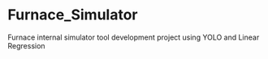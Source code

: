 # Furnace_Simulator
Furnace internal simulator tool development project using YOLO and Linear Regression
